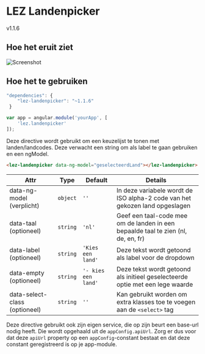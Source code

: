 # LEZ Landenpicker

v1.1.6

## Hoe het eruit ziet

![Screenshot](http://s11.postimg.org/ydtg8x7w3/Untitled.png)

## Hoe het te gebruiken

```javascript
"dependencies": {
	"lez-landenpicker": "~1.1.6"
 }
```
```javascript
var app = angular.module('yourApp', [
    'lez.landenpicker'
]);
```

Deze directive wordt gebruikt om een keuzelijst te tonen met landen/landcodes.
Deze verwacht een string om als label te gaan gebruiken en een ngModel.


```html
<lez-landenpicker data-ng-model="geselecteerdLand"></lez-landenpicker>
```

Attr | Type | Default | Details
--- | --- | --- | ---
data-ng-model (verplicht) | `object` | `''` | In deze variabele wordt de ISO alpha-2 code van het gekozen land opgeslagen
data-taal (optioneel) | `string` | `'nl'` | Geef een taal-code mee om de landen in een bepaalde taal te zien (nl, de, en, fr)
data-label (optioneel) | `string` | `'Kies een land'` | Deze tekst wordt getoond als label voor de dropdown
data-empty (optioneel) | `string` | `'- kies een land'` | Deze tekst wordt getoond als initieel geselecteerde optie met een lege waarde
data-select-class (optioneel) | `string` | `''` | Kan gebruikt worden om extra klasses toe te voegen aan de `<select>` tag

Deze directive gebruikt ook zijn eigen service, die op zijn beurt een base-url nodig heeft.
Die wordt opgehaald uit de `appConfig.apiUrl`. Zorg er dus voor dat deze `apiUrl` property op een `appConfig`-constant bestaat en dat deze constant geregistreerd is op je app-module.